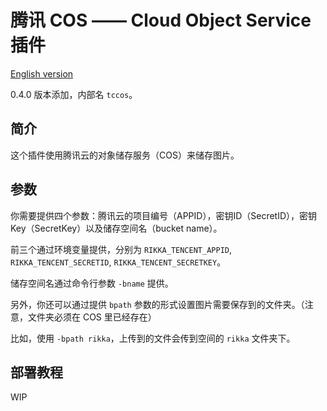 # 腾讯 COS —— Cloud Object Service 插件

[English version][version-en]

0.4.0 版本添加，内部名 `tccos`。

## 简介

这个插件使用腾讯云的对象储存服务（COS）来储存图片。

## 参数

你需要提供四个参数：腾讯云的项目编号（APPID），密钥ID（SecretID），密钥Key（SecretKey）以及储存空间名（bucket name）。

前三个通过环境变量提供，分别为 `RIKKA_TENCENT_APPID`, `RIKKA_TENCENT_SECRETID`, `RIKKA_TENCENT_SECRETKEY`。

储存空间名通过命令行参数 `-bname` 提供。

另外，你还可以通过提供 `bpath` 参数的形式设置图片需要保存到的文件夹。（注意，文件夹必须在 COS 里已经存在）

比如，使用 `-bpath rikka`，上传到的文件会传到空间的 `rikka` 文件夹下。

## 部署教程

WIP

[version-en]: https://github.com/7sDream/rikka/blob/master/plugins/tencent/cos/README.md
